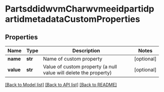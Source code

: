 # PartsddidwvmCharwvmeeidpartidpartidmetadataCustomProperties

## Properties
Name | Type | Description | Notes
------------ | ------------- | ------------- | -------------
**name** | **str** | Name of custom property | [optional] 
**value** | **str** | Value of custom property (a null value will delete the           property) | [optional] 

[[Back to Model list]](../README.md#documentation-for-models) [[Back to API list]](../README.md#documentation-for-api-endpoints) [[Back to README]](../README.md)


